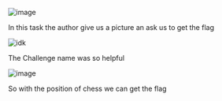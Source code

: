![image](https://github.com/user-attachments/assets/00da5a74-4fbf-4d2e-a383-d21b67dce347)

In this task the author give us a picture an ask us to get the flag 

![idk](https://github.com/user-attachments/assets/0d6009c5-b7ec-4409-b719-1dcc84c8e994)

The Challenge name was so helpful 

![image](https://github.com/user-attachments/assets/c79a6119-c768-4f8f-b9b2-8e4d319878fa)

So with the position of chess we can get the flag 
